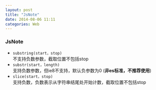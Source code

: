 ```yaml
---
layout: post
title: "JsNote"
date: 2014-08-06 11:11
categories: Web
---
```


### JsNote ###

- `substring(start，stop)`   
不支持负数参数，截取位置不包括stop  
- `substr(start，length)`   
支持负数参数，但ie8不支持，默认负参数为0 (**非es标准，不推荐使用**)
- `slice(start，stop)`   
支持负数，负数表示从字符串结尾处开始计数，截取位置不包括stop
